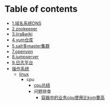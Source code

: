 # Table of contents

* [1.域名系统DNS](README.md)
* [2.zookeeper](2.zookeeper/README.md)
* [3.jira\&wiki](3.jira\&wiki/README.md)
* [4.yum仓库](4.yum仓库/README.md)
* [5.salt多master集群](5.salt多master集群/README.md)
* [7.openvpn](7.openvpn/README.md)
* [8.jumpserver](8.jumpserver/README.md)
* [9.日志平台](9.日志平台/README.md)
* [操作系统](cao-zuo-xi-tong/README.md)
  * [linux](cao-zuo-xi-tong/linux/README.md)
    * cpu
      * [cpu总结](操作系统/linux/cpu/cpu总结.md)
      * 问题排查
        * [容器中的业务cpu使用比kvm要高](操作系统/linux/cpu/问题排查/容器中的业务cpu使用比kvm要高.md)
